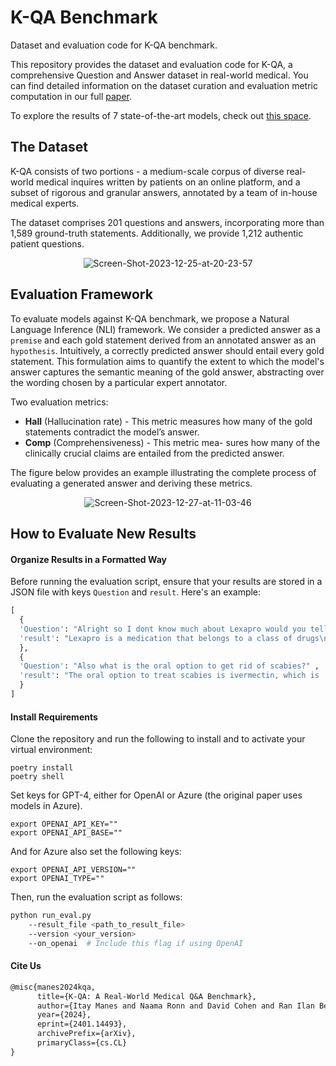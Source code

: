 # K-QA Benchmark
Dataset and evaluation code for K-QA benchmark.

This repository provides the dataset and evaluation code for K-QA, a comprehensive Question and Answer dataset in real-world medical. 
You can find detailed information on the dataset curation and evaluation metric computation in our full [paper]().

To explore the results of 7 state-of-the-art models, check out [this space](https://huggingface.co/spaces/Itaykhealth/K-QA).

## The Dataset
K-QA consists of two portions - a medium-scale corpus of diverse real-world medical
inquires written by patients on an online platform, and a subset of rigorous and granular
answers, annotated by a team of in-house medical experts.

The dataset comprises 201 questions and answers, incorporating more than 1,589 ground-truth statements. 
Additionally, we provide 1,212 authentic patient questions.

<div style="text-align: center;">
<img src="https://i.ibb.co/yyT2mYB/Screen-Shot-2023-12-25-at-20-23-57.png" alt="Screen-Shot-2023-12-25-at-20-23-57" border="0"></a>
</div>

## Evaluation Framework
To evaluate models against K-QA benchmark, we propose a Natural Language Inference (NLI) framework.
We consider a predicted answer as a `premise` and each gold statement derived from an annotated answer as an `hypothesis`. Intuitively, a correctly predicted answer should entail every gold statement. 
This formulation aims to quantify the extent to which the model's answer captures the semantic meaning of the gold answer, abstracting over the wording chosen by a particular expert annotator.

Two evaluation metrics:
- **Hall** (Hallucination rate) - This metric measures how
many of the gold statements contradict the model’s
answer.
- **Comp** (Comprehensiveness) - This metric mea-
sures how many of the clinically crucial claims are
entailed from the predicted answer.

The figure below provides an example illustrating the complete process of evaluating a
generated answer and deriving these metrics.
<div style="text-align: center;">
<img src="https://i.ibb.co/y6gmyPd/Screen-Shot-2023-12-27-at-11-03-46.png" alt="Screen-Shot-2023-12-27-at-11-03-46" border="0"></a>
</div>

## How to Evaluate New Results
#### Organize Results in a Formatted Way
Before running the evaluation script, ensure that your results are stored in a JSON file with keys `Question` and `result`. Here's an example:
```python
[
  {
  'Question': "Alright so I dont know much about Lexapro would you tell me more about it?",
  'result': "Lexapro is a medication that belongs to a class of drugs\ncalled selective serotonin reuptake inhibitors (SSRIs)"
  }, 
  {
  'Question': "Also what is the oral option to get rid of scabies?" , 
  'result': "The oral option to treat scabies is ivermectin, which is  a prescription medication that is taken by mouth."
  }
]
```

#### Install Requirements
Clone the repository and run the following to install and to activate your virtual environment:
```
poetry install
poetry shell
```
Set keys for GPT-4, either for OpenAI or Azure (the original paper uses models in Azure).
```
export OPENAI_API_KEY=""
export OPENAI_API_BASE=""
```
And for Azure also set the following keys:
```
export OPENAI_API_VERSION=""
export OPENAI_TYPE=""
```

Then, run the evaluation script as follows:
```bash
python run_eval.py 
    --result_file <path_to_result_file>
    --version <your_version>
    --on_openai  # Include this flag if using OpenAI
```



#### Cite Us
```markdown
@misc{manes2024kqa,
      title={K-QA: A Real-World Medical Q&A Benchmark}, 
      author={Itay Manes and Naama Ronn and David Cohen and Ran Ilan Ber and Zehavi Horowitz-Kugler and Gabriel Stanovsky},
      year={2024},
      eprint={2401.14493},
      archivePrefix={arXiv},
      primaryClass={cs.CL}
}
```
